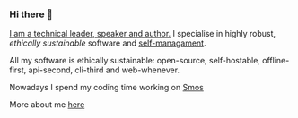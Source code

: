 ### Hi there 👋

[I am a technical leader, speaker and author.](https://cs-syd.eu/cv)
I specialise in highly robust, _ethically sustainable_ software and [self-managament](https://cs-syd.eu/self-management).

All my software is ethically sustainable: open-source, self-hostable, offline-first, api-second, cli-third and web-whenever.

Nowadays I spend my coding time working on [Smos](https://smos.cs-syd.eu)

More about me [here](https://cs-syd.eu)
